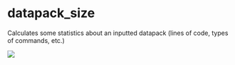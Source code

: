 # datapack_size
Calculates some statistics about an inputted datapack (lines of code, types of commands, etc.)

![](https://i.imgur.com/g8MqypE.png)
